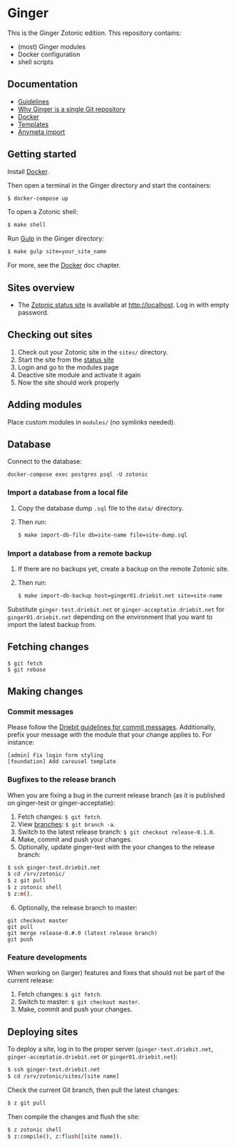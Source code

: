 Ginger
======

This is the Ginger Zotonic edition. This repository contains:

* (most) Ginger modules
* Docker configuration
* shell scripts

Documentation
-------------

* [Guidelines](docs/guidelines.md)
* [Why Ginger is a single Git repository](docs/monorepo.md)
* [Docker](docs/docker.md)
* [Templates](docs/templates.md)
* [Anymeta import](docs/anymeta-import.md)

Getting started
---------------

Install [Docker](https://www.docker.com/getdocker).

Then open a terminal in the Ginger directory and start the containers:

```bash
$ docker-compose up
```

To open a Zotonic shell:

```bash
$ make shell
```

Run [Gulp](https://github.com/driebit/docker-node-gulp) in the Ginger directory:

```bash
$ make gulp site=your_site_name
```

For more, see the [Docker](docs/docker.md) doc chapter.

Sites overview
---------------

* The [Zotonic status site](http://zotonic.com/docs/latest/installation/zotonic_status.html)
  is available at [http://localhost](http://localhost). Log in with empty password.

Checking out sites
------------------

1. Check out your Zotonic site in the `sites/` directory.
2. Start the site from the [status site](http://localhost)
3. Login and go to the modules page
4. Deactive site module and activate it again
5. Now the site should work properly

Adding modules
--------------

Place custom modules in `modules/` (no symlinks needed).

Database
--------

Connect to the database:

```
docker-compose exec postgres psql -U zotonic
```

### Import a database from a local file

1. Copy the database dump `.sql` file to the `data/` directory.

2. Then run:

    ```bash
    $ make import-db-file db=site-name file=site-dump.sql
    ```

### Import a database from a remote backup

1. If there are no backups yet, create a backup on the remote Zotonic site.

2. Then run:

    ```bash
    $ make import-db-backup host=ginger01.driebit.net site=site-name
    ```

Substitute `ginger-test.driebit.net` or `ginger-acceptatie.driebit.net` for
`ginger01.driebit.net` depending on the environment that you want to import
the latest backup from.

Fetching changes
----------------

```
$ git fetch
$ git rebase
```

Making changes
--------------

### Commit messages

Please follow the [Driebit guidelines for commit messages](https://gitlab.driebit.nl/driebit/docs/blob/master/git.md#commit-messages).
Additionally, prefix your message with the module that your change applies to.
For instance:

```
[admin] Fix login form styling
[foundation] Add carousel template
```

### Bugfixes to the release branch

When you are fixing a bug in the current release branch (as it is published on
ginger-test or ginger-acceptatie):

1. Fetch changes: `$ git fetch`.
2. View [branches](https://gitlab.driebit.nl/driebit/ginger/branches): `$ git branch -a`.
3. Switch to the latest release branch: `$ git checkout release-0.1.0`.
4. Make, commit and push your changes.
5. Optionally, update ginger-test with the your changes to the release branch:

```bash
$ ssh ginger-test.driebit.net
$ cd /srv/zotonic/
$ z git pull
$ z zotonic shell
$ z:m().
```
6. Optionally, the release branch to master:

```
git checkout master
git pull
git merge release-0.#.0 (latest release branch)
git push
```

### Feature developments

When working on (larger) features and fixes that should not be part of the
current release:

1. Fetch changes: `$ git fetch`.
2. Switch to master: `$ git checkout master`.
3. Make, commit and push your changes.

Deploying sites
---------------

To deploy a site, log in to the proper server (`ginger-test.driebit.net`,
`ginger-acceptatie.driebit.net` or `ginger01.driebit.net`):

```bash
$ ssh ginger-test.driebit.net
$ cd /srv/zotonic/sites/[site name]
```

Check the current Git branch, then pull the latest changes:

```bash
$ z git pull
```

Then compile the changes and flush the site:

```bash
$ z zotonic shell
$ z:compile(), z:flush([site name]).
```
